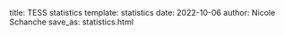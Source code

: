 title: TESS statistics
template: statistics
date: 2022-10-06
author: Nicole Schanche
save_as: statistics.html